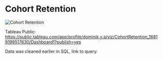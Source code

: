 # Cohort Retention

![Cohort Retention](https://user-images.githubusercontent.com/113947177/233135978-23da3689-2933-4834-81b8-a68f07619e8e.PNG)

Tableau Public: https://public.tableau.com/app/profile/dominik.y.a/viz/CohortRetention_16819199517630/Dashboard1?publish=yes

Data was cleaned earlier in SQL, link to query: 
